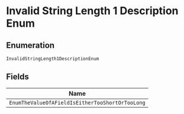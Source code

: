 
# Invalid String Length 1 Description Enum

## Enumeration

`InvalidStringLength1DescriptionEnum`

## Fields

| Name |
|  --- |
| `EnumTheValueOfAFieldIsEitherTooShortOrTooLong` |


